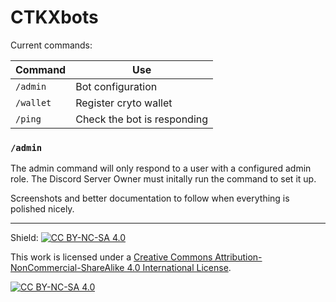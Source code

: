 # CTKXbots

Current commands:

| Command | Use |
|-|-|
| `/admin`| Bot configuration |
| `/wallet` | Register cryto wallet |
| `/ping` | Check the bot is responding |


### `/admin`

The admin command will only respond to a user with a configured admin role. 
The Discord Server Owner must initally run the command to set it up.

Screenshots and better documentation to follow when everything is polished nicely.


---
Shield: [![CC BY-NC-SA 4.0][cc-by-nc-sa-shield]][cc-by-nc-sa]

This work is licensed under a
[Creative Commons Attribution-NonCommercial-ShareAlike 4.0 International License][cc-by-nc-sa].

[![CC BY-NC-SA 4.0][cc-by-nc-sa-image]][cc-by-nc-sa]

[cc-by-nc-sa]: http://creativecommons.org/licenses/by-nc-sa/4.0/
[cc-by-nc-sa-image]: https://licensebuttons.net/l/by-nc-sa/4.0/88x31.png
[cc-by-nc-sa-shield]: https://img.shields.io/badge/License-CC%20BY--NC--SA%204.0-lightgrey.svg
